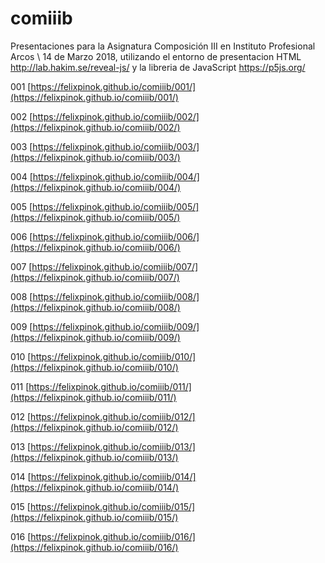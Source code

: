 # comiiib

Presentaciones para la Asignatura Composición III en Instituto Profesional Arcos \ 14 de Marzo 2018, utilizando el entorno de presentacion HTML http://lab.hakim.se/reveal-js/ y la libreria de JavaScript https://p5js.org/

001 [https://felixpinok.github.io/comiiib/001/](https://felixpinok.github.io/comiiib/001/)

002 [https://felixpinok.github.io/comiiib/002/](https://felixpinok.github.io/comiiib/002/)

003 [https://felixpinok.github.io/comiiib/003/](https://felixpinok.github.io/comiiib/003/)

004 [https://felixpinok.github.io/comiiib/004/](https://felixpinok.github.io/comiiib/004/)

005 [https://felixpinok.github.io/comiiib/005/](https://felixpinok.github.io/comiiib/005/)

006 [https://felixpinok.github.io/comiiib/006/](https://felixpinok.github.io/comiiib/006/)

007 [https://felixpinok.github.io/comiiib/007/](https://felixpinok.github.io/comiiib/007/)

008 [https://felixpinok.github.io/comiiib/008/](https://felixpinok.github.io/comiiib/008/)

009 [https://felixpinok.github.io/comiiib/009/](https://felixpinok.github.io/comiiib/009/)

010 [https://felixpinok.github.io/comiiib/010/](https://felixpinok.github.io/comiiib/010/)

011 [https://felixpinok.github.io/comiiib/011/](https://felixpinok.github.io/comiiib/011/)

012 [https://felixpinok.github.io/comiiib/012/](https://felixpinok.github.io/comiiib/012/)

013 [https://felixpinok.github.io/comiiib/013/](https://felixpinok.github.io/comiiib/013/)

014 [https://felixpinok.github.io/comiiib/014/](https://felixpinok.github.io/comiiib/014/)

015 [https://felixpinok.github.io/comiiib/015/](https://felixpinok.github.io/comiiib/015/)

016 [https://felixpinok.github.io/comiiib/016/](https://felixpinok.github.io/comiiib/016/)
